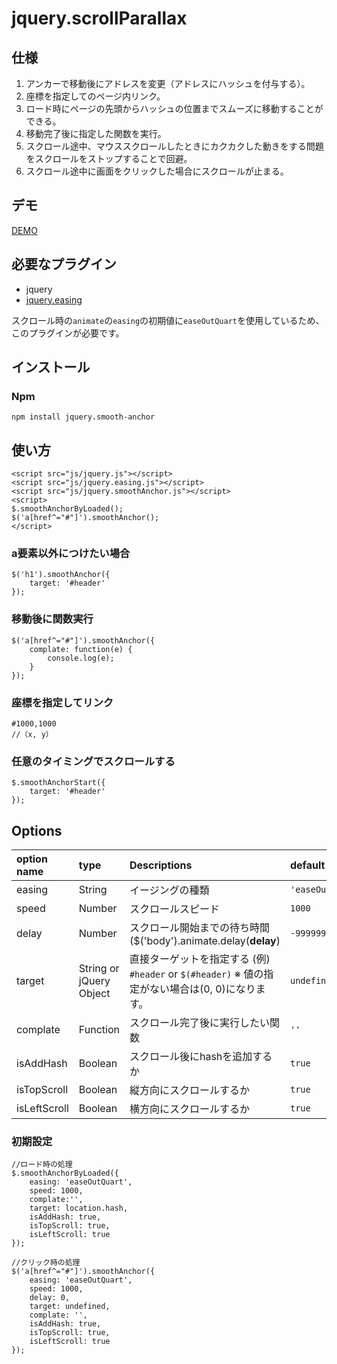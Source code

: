 # jquery.scrollParallax

仕様
------
1. アンカーで移動後にアドレスを変更（アドレスにハッシュを付与する）。
2. 座標を指定してのページ内リンク。
4. ロード時にページの先頭からハッシュの位置までスムーズに移動することができる。
5. 移動完了後に指定した関数を実行。
6. スクロール途中、マウススクロールしたときにカクカクした動きをする問題をスクロールをストップすることで回避。
7. スクロール途中に画面をクリックした場合にスクロールが止まる。

デモ
------

[DEMO](http://github.develo.org/jquery.smoothAnchor/)


必要なプラグイン
------

* jquery
* [jquery.easing](https://github.com/gdsmith/jquery.easing)


スクロール時の`animate`の`easing`の初期値に`easeOutQuart`を使用しているため、このプラグインが必要です。


## インストール

### Npm

	npm install jquery.smooth-anchor


使い方
------
    <script src="js/jquery.js"></script>
    <script src="js/jquery.easing.js"></script>
    <script src="js/jquery.smoothAnchor.js"></script>
    <script>
    $.smoothAnchorByLoaded();
    $('a[href^="#"]').smoothAnchor();
    </script>

### a要素以外につけたい場合
    $('h1').smoothAnchor({
    	target: '#header'
    });


### 移動後に関数実行
    $('a[href^="#"]').smoothAnchor({
    	complate: function(e) {
    		console.log(e);
    	}
    });


### 座標を指定してリンク
 	#1000,1000
 	//（x, y）


### 任意のタイミングでスクロールする

    $.smoothAnchorStart({
    	target: '#header'
    });

Options
------

| option name| type | Descriptions |default
|:-----------|:------------|:------------|:------------|
| easing | String | イージングの種類 |`'easeOutQuart'`
| speed | Number | スクロールスピード | `1000`
| delay | Number | スクロール開始までの待ち時間($('body').animate.delay(**delay**) |`-999999`
| target | String or jQuery Object | 直接ターゲットを指定する (例) `#header` or `$(#header)`  ※ 値の指定がない場合は(0, 0)になります。 | `undefined`
| complate | Function | スクロール完了後に実行したい関数 | `''`
| isAddHash | Boolean | スクロール後にhashを追加するか | `true`
| isTopScroll | Boolean | 縦方向にスクロールするか | `true`
| isLeftScroll | Boolean | 横方向にスクロールするか | `true`

### 初期設定 ###
	//ロード時の処理
    $.smoothAnchorByLoaded({
        easing: 'easeOutQuart',
        speed: 1000,
        complate:'',
        target: location.hash,
        isAddHash: true,
        isTopScroll: true,
        isLeftScroll: true
    });

	//クリック時の処理
    $('a[href^="#"]').smoothAnchor({
        easing: 'easeOutQuart',
        speed: 1000,
        delay: 0,
        target: undefined,
        complate: '',
        isAddHash: true,
        isTopScroll: true,
        isLeftScroll: true
    });
